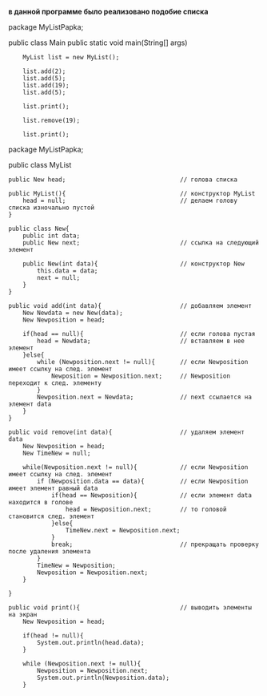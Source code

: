 <b>в данной программе было реализовано подобие списка</b>

package MyListPapka;

public class Main
    public static void main(String[] args) 

        MyList list = new MyList();

        list.add(2);
        list.add(5);
        list.add(19);
        list.add(5);

        list.print();

        list.remove(19);

        list.print();
    



package MyListPapka;

public class MyList 

    public New head;                                // голова списка

    public MyList(){                                // конструктор MyList
        head = null;                                // делаем голову списка изночально пустой
    }

    public class New{
        public int data;
        public New next;                            // ссылка на следующий элемент

        public New(int data){                       // конструктор New
            this.data = data;
            next = null;
        }
    }

    public void add(int data){                      // добавляем элемент
        New Newdata = new New(data);
        New Newposition = head;

        if(head == null){                           // если голова пустая
            head = Newdata;                         // вставляем в нее элемент
        }else{
            while (Newposition.next != null){       // если Newposition имеет ссылку на след. элемент
                Newposition = Newposition.next;     // Newposition переходит к след. элементу
            }
            Newposition.next = Newdata;             // next ссылается на элемент data
        }
    }

    public void remove(int data){                   // удаляем элемент data
        New Newposition = head;
        New TimeNew = null;

        while(Newposition.next != null){            // если Newposition имеет ссылку на след. элемент
            if (Newposition.data == data){          // если Newposition имеет элемент равный data
                if(head == Newposition){            // если элемент data находится в голове
                    head = Newposition.next;        // то головой становится след. элемент
                }else{
                    TimeNew.next = Newposition.next;
                }
                break;                              // прекращать проверку после удаления элемента
            }
            TimeNew = Newposition;
            Newposition = Newposition.next;
        }

    }

    public void print(){                            // выводить элементы на экран
        New Newposition = head;

        if(head != null){
            System.out.println(head.data);
        }

        while (Newposition.next != null){
            Newposition = Newposition.next;
            System.out.println(Newposition.data);
        }
    
